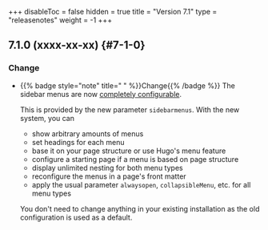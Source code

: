 +++
disableToc = false
hidden = true
title = "Version 7.1"
type = "releasenotes"
weight = -1
+++

## 7.1.0 (xxxx-xx-xx) {#7-1-0}

### Change

- {{% badge style="note" title=" " %}}Change{{% /badge %}} The sidebar menus are now [completely configurable](configuration/sidebar/menus).

  This is provided by the new parameter `sidebarmenus`. With the new system, you can

  - show arbitrary amounts of menus
  - set headings for each menu
  - base it on your page structure or use Hugo's menu feature
  - configure a starting page if a menu is based on page structure
  - display unlimited nesting for both menu types
  - reconfigure the menus in a page's front matter
  - apply the usual parameter `alwaysopen`, `collapsibleMenu`, etc. for all menu types

  You don't need to change anything in your existing installation as the old configuration is used as a default.
